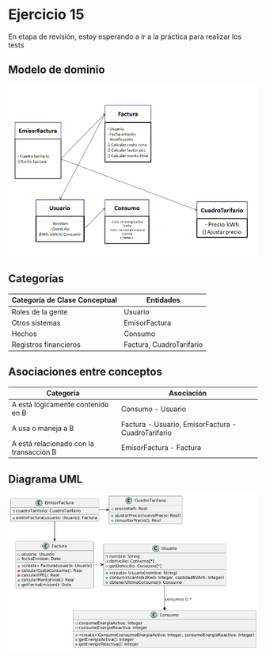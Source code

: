 # Ejercicio 15
En etapa de revisión, estoy esperando a ir a la práctica para realizar los tests

## Modelo de dominio
![Modelo de dominio del poblema](./modelo_dominio_v1.png)
## Categorías
| Categoría de Clase Conceptual | Entidades |
| ----------- | ----------- |
| Roles de la gente | Usuario |
| Otros sistemas | EmisorFactura |
| Hechos | Consumo |
| Registros financieros | Factura, CuadroTarifario |

## Asociaciones entre conceptos
| Categoría | Asociación |
| ----------- | ----------- |
| A está lógicamente contenido en B | Consumo - Usuario |
| A usa o maneja a B | Factura - Usuario, EmisorFactura - CuadroTarifario |
| A está relacionado con la transacción B | EmisorFactura - Factura |

## Diagrama UML
![Diagrama UML](./diagrama_uml_v2.png)
